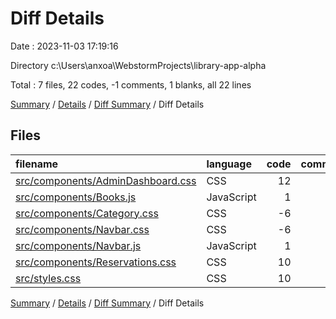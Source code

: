 # Diff Details

Date : 2023-11-03 17:19:16

Directory c:\\Users\\anxoa\\WebstormProjects\\library-app-alpha

Total : 7 files,  22 codes, -1 comments, 1 blanks, all 22 lines

[Summary](results.md) / [Details](details.md) / [Diff Summary](diff.md) / Diff Details

## Files
| filename | language | code | comment | blank | total |
| :--- | :--- | ---: | ---: | ---: | ---: |
| [src/components/AdminDashboard.css](/src/components/AdminDashboard.css) | CSS | 12 | 0 | 0 | 12 |
| [src/components/Books.js](/src/components/Books.js) | JavaScript | 1 | 0 | 0 | 1 |
| [src/components/Category.css](/src/components/Category.css) | CSS | -6 | 0 | 0 | -6 |
| [src/components/Navbar.css](/src/components/Navbar.css) | CSS | -6 | -1 | -1 | -8 |
| [src/components/Navbar.js](/src/components/Navbar.js) | JavaScript | 1 | 0 | 0 | 1 |
| [src/components/Reservations.css](/src/components/Reservations.css) | CSS | 10 | 0 | 1 | 11 |
| [src/styles.css](/src/styles.css) | CSS | 10 | 0 | 1 | 11 |

[Summary](results.md) / [Details](details.md) / [Diff Summary](diff.md) / Diff Details